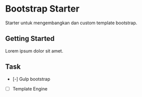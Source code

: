 # Bootstrap Starter

Starter untuk mengembangkan dan custom template bootstrap.

## Getting Started

Lorem ipsum dolor sit amet.

## Task

- [-] Gulp bootstrap
- [ ] Template Engine